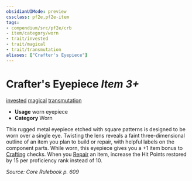 ```yaml
---
obsidianUIMode: preview
cssclass: pf2e,pf2e-item
tags:
- compendium/src/pf2e/crb
- item/category/worn
- trait/invested
- trait/magical
- trait/transmutation
aliases: ["Crafter's Eyepiece"]
---
```

# Crafter's Eyepiece *Item 3+*  
[invested](../../../rules/traits/invested.md)  [magical](../../../rules/traits/magical.md)  [transmutation](../../../rules/traits/transmutation.md)  

- **Usage** worn eyepiece
- **Category** Worn

This rugged metal eyepiece etched with square patterns is designed to be worn over a single eye. Twisting the lens reveals a faint three-dimensional outline of an item you plan to build or repair, with helpful labels on the component parts. While worn, this eyepiece gives you a +1 item bonus to [Crafting](../../skills.md#Crafting) checks. When you [Repair](../../../rules/actions/repair.md) an item, increase the Hit Points restored by 15 per proficiency rank instead of 10.

*Source: Core Rulebook p. 609*